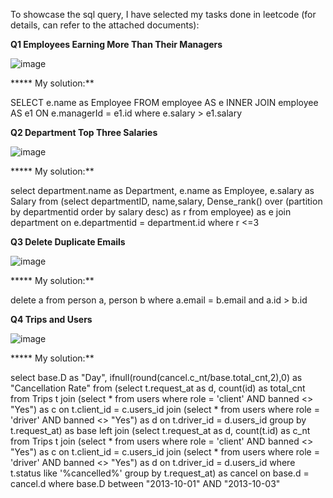To showcase the sql query, I have selected my tasks done in leetcode (for details, can refer to the attached documents):

**Q1 Employees Earning More Than Their Managers**

![image](https://github.com/kaho1156/sql/assets/98607667/d7295c3e-60bf-4a49-a62b-0fb3bc777c0d)


***** My solution:**

SELECT e.name as Employee
FROM employee AS e INNER JOIN employee AS e1 ON e.managerId = e1.id
where e.salary > e1.salary

**Q2 Department Top Three Salaries**

![image](https://github.com/kaho1156/sql/assets/98607667/a3384346-4c8b-425d-870a-3e662a60349f)


***** My solution:**

select department.name as Department, e.name as Employee, e.salary as Salary from (select departmentID, name,salary, Dense_rank() over (partition by departmentid order by salary desc) as r from employee) as e
join department on e.departmentid = department.id
where r <=3

**Q3 Delete Duplicate Emails**

![image](https://github.com/kaho1156/sql/assets/98607667/474cde27-5287-4954-adb1-f0013eb9f93f)

***** My solution:**

delete a from person a, person b where a.email = b.email and a.id > b.id

**Q4  Trips and Users**

![image](https://github.com/kaho1156/sql/assets/98607667/83d818cd-89d6-409a-a5ac-3e7cb60b8471)

***** My solution:**

select base.D as "Day", ifnull(round(cancel.c_nt/base.total_cnt,2),0) as "Cancellation Rate" from
(select  t.request_at as d, count(id) as total_cnt from Trips t join
(select * from users where role = 'client' AND banned <> "Yes") as c on t.client_id = c.users_id
join
(select * from users where role = 'driver' AND banned <> "Yes") as d on t.driver_id = d.users_id
group by t.request_at) as base
left join
(select  t.request_at as d, count(t.id) as c_nt  from Trips t
join
(select * from users where role = 'client' AND banned <> "Yes") as c on t.client_id = c.users_id
join
(select * from users where role = 'driver' AND banned <> "Yes") as d on t.driver_id = d.users_id
where t.status like '%cancelled%'
group by  t.request_at) as cancel
on base.d = cancel.d
where base.D between "2013-10-01" AND "2013-10-03"
